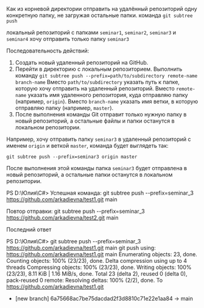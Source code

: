 Как из корневой директории отправить на удалённый репозиторий одну конкретную папку, не загружая остальные папки. 
команда `git subtree push`

локальный репозиторий с папками `seminar1`, `seminar2`, `seminar3` и `seminar4`
хочу отправить только папку `seminar3`

Последовательность действий:

1. Создать новый удаленный репозиторий на GitHub.
2. Перейти в директорию с локальным репозиторием. 
Выполнить команду `git subtree push --prefix=path/to/subdirectory remote-name branch-name`
Вместо `path/to/subdirectory` указать путь к папке, которую хочу отправить на удаленный репозиторий.
Вместо `remote-name` указать имя удаленного репозитория, куда отправляю папку (например, `origin`). 
Вместо `branch-name` указать имя ветки, в которую отправляю папку (например, `master`).
3. После выполнения команды Git отправит только нужную папку в новый репозиторий, 
а остальные файлы и папки останутся в локальном репозитории.

Например, хочу отправить папку `seminar3` в удаленный репозиторий с именем `origin` и веткой `master`, 
команда будет выглядеть так:

```
git subtree push --prefix=seminar3 origin master
```

После выполнения этой команды папка `seminar3` будет отправлена в новый репозиторий, а остальные папки останутся в локальном репозитории.


PS D:\Юлия\С#>  Успешная команда:  git subtree push --prefix=seminar_3 https://github.com/arkadievna/test1.git main

Повтор отправки: git subtree push --prefix=seminar_3 https://github.com/arkadievna/test2.git main




Последний ответ

PS D:\Юлия\С#> git subtree push --prefix=seminar_3 https://github.com/arkadievna/test1.git main
git push using:  https://github.com/arkadievna/test1.git main
Enumerating objects: 23, done.
Counting objects: 100% (23/23), done.
Delta compression using up to 4 threads
Compressing objects: 100% (23/23), done.
Writing objects: 100% (23/23), 8.11 KiB | 1.16 MiB/s, done.
Total 23 (delta 2), reused 0 (delta 0), pack-reused 0
remote: Resolving deltas: 100% (2/2), done.
To https://github.com/arkadievna/test1.git
 * [new branch]      6a75668ac7be75dacdad2f3d8810c71e22e1aa84 -> main
